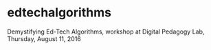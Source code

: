 # edtechalgorithms
Demystifying Ed-Tech Algorithms, workshop at Digital Pedagogy Lab, Thursday, August 11, 2016
